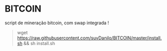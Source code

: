 # BITCOIN
script de mineração bitcoin, com swap integrada !

> wget https://raw.githubusercontent.com/suvDanilo/BITCOIN/master/install.sh && sh install.sh
